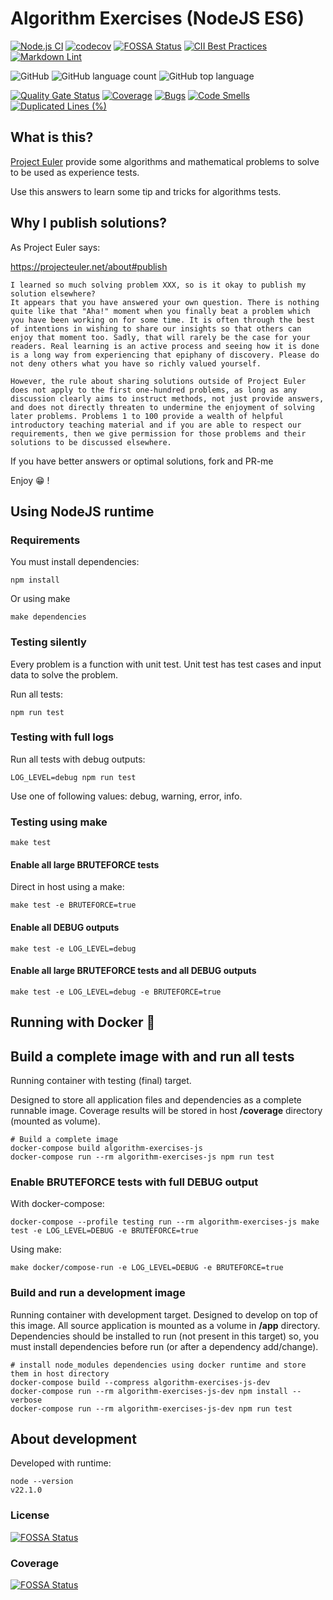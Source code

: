 # Algorithm Exercises (NodeJS ES6)

[![Node.js CI](https://github.com/sir-gon/algorithm-exercises-js/actions/workflows/node.js.yml/badge.svg)](https://github.com/sir-gon/algorithm-exercises-js/actions/workflows/node.js.yml)
[![codecov](https://codecov.io/gh/sir-gon/algorithm-exercises-js/graph/badge.svg?token=TBP53GERMA)](https://codecov.io/gh/sir-gon/algorithm-exercises-js)
[![FOSSA Status](https://app.fossa.com/api/projects/git%2Bgithub.com%2Fsir-gon%2Fprojecteuler-js.svg?type=shield)](https://app.fossa.com/projects/git%2Bgithub.com%2Fsir-gon%2Fprojecteuler-js?ref=badge_shield)
[![CII Best Practices](https://bestpractices.coreinfrastructure.org/projects/6198/badge)](https://bestpractices.coreinfrastructure.org/projects/6198)
[![Markdown Lint](https://github.com/sir-gon/algorithm-exercises-js/actions/workflows/markdown-lint.yml/badge.svg)](https://github.com/sir-gon/algorithm-exercises-js/actions/workflows/markdown-lint.yml)

![GitHub](https://img.shields.io/github/license/sir-gon/algorithm-exercises-js)
![GitHub language count](https://img.shields.io/github/languages/count/sir-gon/algorithm-exercises-js)
![GitHub top language](https://img.shields.io/github/languages/top/sir-gon/algorithm-exercises-js)

[![Quality Gate Status](https://sonarcloud.io/api/project_badges/measure?project=sir-gon_algorithm-exercises-js&metric=alert_status)](https://sonarcloud.io/summary/new_code?id=sir-gon_algorithm-exercises-js)
[![Coverage](https://sonarcloud.io/api/project_badges/measure?project=sir-gon_algorithm-exercises-js&metric=coverage)](https://sonarcloud.io/summary/new_code?id=sir-gon_algorithm-exercises-js)
[![Bugs](https://sonarcloud.io/api/project_badges/measure?project=sir-gon_algorithm-exercises-js&metric=bugs)](https://sonarcloud.io/summary/new_code?id=sir-gon_algorithm-exercises-js)
[![Code Smells](https://sonarcloud.io/api/project_badges/measure?project=sir-gon_algorithm-exercises-js&metric=code_smells)](https://sonarcloud.io/summary/new_code?id=sir-gon_algorithm-exercises-js)
[![Duplicated Lines (%)](https://sonarcloud.io/api/project_badges/measure?project=sir-gon_algorithm-exercises-js&metric=duplicated_lines_density)](https://sonarcloud.io/summary/new_code?id=sir-gon_algorithm-exercises-js)

## What is this?

[Project Euler](https://projecteuler.net/) provide some algorithms and mathematical
 problems to solve to be used as experience tests.

Use this answers to learn some tip and tricks for algorithms tests.

## Why I publish solutions?

As Project Euler says:

<https://projecteuler.net/about#publish>

```text
I learned so much solving problem XXX, so is it okay to publish my solution elsewhere?
It appears that you have answered your own question. There is nothing quite like that "Aha!" moment when you finally beat a problem which you have been working on for some time. It is often through the best of intentions in wishing to share our insights so that others can enjoy that moment too. Sadly, that will rarely be the case for your readers. Real learning is an active process and seeing how it is done is a long way from experiencing that epiphany of discovery. Please do not deny others what you have so richly valued yourself.

However, the rule about sharing solutions outside of Project Euler does not apply to the first one-hundred problems, as long as any discussion clearly aims to instruct methods, not just provide answers, and does not directly threaten to undermine the enjoyment of solving later problems. Problems 1 to 100 provide a wealth of helpful introductory teaching material and if you are able to respect our requirements, then we give permission for those problems and their solutions to be discussed elsewhere.
```

If you have better answers or optimal solutions, fork and PR-me

Enjoy 😁 !

## Using NodeJS runtime

### Requirements

You must install dependencies:

```text
npm install
```

Or using make

```text
make dependencies
```

### Testing silently

Every problem is a function with unit test.
Unit test has test cases and input data to solve the problem.

Run all tests:

```text
npm run test
```

### Testing with full logs

Run all tests with debug outputs:

```text
LOG_LEVEL=debug npm run test
```

Use one of following values: debug, warning, error, info.

### Testing using make

```text
make test
```

#### Enable all large BRUTEFORCE tests

Direct in host using a make:

```text
make test -e BRUTEFORCE=true
```

#### Enable all DEBUG outputs

```text
make test -e LOG_LEVEL=debug
```

#### Enable all large BRUTEFORCE tests and all DEBUG outputs

```text
make test -e LOG_LEVEL=debug -e BRUTEFORCE=true
```

## Running with Docker 🐳

## Build a complete image with and run all tests

Running container with testing (final) target.

Designed to store all application files and dependencies as a complete runnable image.
Coverage results will be stored in host **/coverage** directory (mounted as volume).

```text
# Build a complete image
docker-compose build algorithm-exercises-js
docker-compose run --rm algorithm-exercises-js npm run test
```

### Enable BRUTEFORCE tests with full DEBUG output

With docker-compose:

```text
docker-compose --profile testing run --rm algorithm-exercises-js make test -e LOG_LEVEL=DEBUG -e BRUTEFORCE=true
```

Using make:

```text
make docker/compose-run -e LOG_LEVEL=DEBUG -e BRUTEFORCE=true
```

### Build and run a development image

Running container with development target.
Designed to develop on top of this image. All source application is mounted as
 a volume in **/app** directory.
Dependencies should be installed to run (not present in this target) so, you
 must install dependencies before run (or after a dependency add/change).

```text
# install node_modules dependencies using docker runtime and store them in host directory
docker-compose build --compress algorithm-exercises-js-dev
docker-compose run --rm algorithm-exercises-js-dev npm install --verbose
docker-compose run --rm algorithm-exercises-js-dev npm run test
```

## About development

Developed with runtime:

```text
node --version
v22.1.0
```

### License

[![FOSSA Status](https://app.fossa.com/api/projects/git%2Bgithub.com%2Fsir-gon%2Fprojecteuler-js.svg?type=large)](https://app.fossa.com/projects/git%2Bgithub.com%2Fsir-gon%2Fprojecteuler-js?ref=badge_large)

### Coverage

[![FOSSA Status](https://codecov.io/gh/sir-gon/algorithm-exercises-js/branch/main/graphs/tree.svg?token=TBP53GERMA)](https://codecov.io/gh/sir-gon/algorithm-exercises-js)
